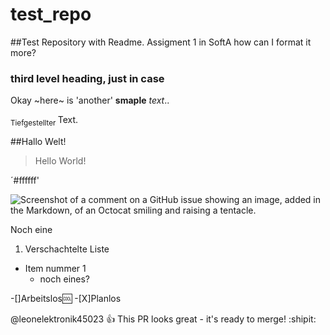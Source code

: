 # test_repo
##Test Repository with Readme. Assigment 1 in SoftA
how can I format it more?
### third level heading, just in case
Okay ~here~ is 'another' **smaple** _text_..


<sub> Tiefgestellter </sub> Text.


##Hallo Welt!

>Hello World!



´#ffffff'

![Screenshot of a comment on a GitHub issue showing an image, added in the Markdown, of an Octocat smiling and raising a tentacle.](https://myoctocat.com/assets/images/base-octocat.svg)


Noch eine
1. Verschachtelte Liste
- Item nummer 1
    - noch eines?


-[]Arbeitslos:cool:
-[X]Planlos

@leonelektronik45023 :+1: This PR looks great - it's ready to merge! :shipit:


